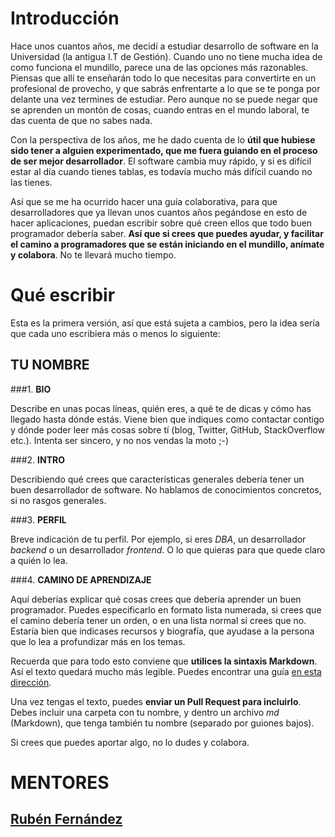 # Introducción

Hace unos cuantos años, me decidí a estudiar desarrollo de software en la Universidad (la antigua I.T de Gestión). Cuando uno no tiene mucha idea de como funciona el mundillo, parece una de las opciones más razonables. Piensas que allí te enseñarán todo lo que necesitas para convertirte en un profesional de provecho, y que sabrás enfrentarte a lo que se te ponga por delante una vez termines de estudiar. Pero aunque no se puede negar que se aprenden un montón de cosas, cuando entras en el mundo laboral, te das cuenta de que no sabes nada.

Con la perspectiva de los años, me he dado cuenta de lo **útil que hubiese sido tener a alguien experimentado, que me fuera guiando en el proceso de ser mejor desarrollador**. El software cambia muy rápido, y si es difícil estar al día cuando tienes tablas, es todavía mucho más difícil cuando no las tienes. 

Así que se me ha ocurrido hacer una guía colaborativa, para que desarrolladores que ya llevan unos cuantos años pegándose en esto de hacer aplicaciones, puedan escribir sobre qué creen ellos que todo buen programador debería saber. **Así que si crees que puedes ayudar, y facilitar el camino a programadores que se están iniciando en el mundillo, anímate y colabora**. No te llevará mucho tiempo.


# Qué escribir

Esta es la primera versión, así que está sujeta a cambios, pero la idea sería que cada uno escribiera más o menos lo siguiente:

## **TU NOMBRE**

###1. **BIO**

Describe en unas pocas líneas, quién eres, a qué te de dicas y cómo has llegado hasta dónde estás. Viene bien que indiques como contactar contigo y dónde poder leer más cosas sobre tí (blog, Twitter, GitHub, StackOverflow etc.). Intenta ser sincero, y no nos vendas la moto ;-)

###2. **INTRO**

Describiendo qué crees que características generales debería tener un buen desarrollador de software. No hablamos de conocimientos concretos, si no rasgos generales.

###3. **PERFIL**

Breve indicación de tu perfil. Por ejemplo, si eres *DBA*, un desarrollador *backend* o un desarrollador *frontend*. O lo que quieras para que quede claro a quién lo lea.

###4. **CAMINO DE APRENDIZAJE**

Aquí deberías explicar qué cosas crees que debería aprender un buen programador. Puedes especificarlo en formato lista numerada, si crees que el camino debería tener un orden, o en una lista normal si crees que no. Estaría bien que indicases recursos y biografía, que ayudase a la persona que lo lea a profundizar más en los temas.

Recuerda que para todo esto conviene que **utilices la sintaxis Markdown**. Así el texto quedará mucho más legible. Puedes encontrar una guía [en esta dirección](https://github.com/adam-p/markdown-here/wiki/Markdown-Cheatsheet).

Una vez tengas el texto, puedes **enviar un Pull Request para incluirlo**. Debes incluir una carpeta con tu nombre, y dentro un archivo *md* (Markdown), que tenga también tu nombre (separado por guiones bajos).

Si crees que puedes aportar algo, no lo dudes y colabora.


# MENTORES

## [Rubén Fernández](/ruben_fernandez_a/ruben_fernandez_a.md)
